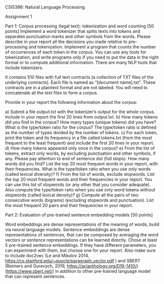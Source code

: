 CSI5386: Natural Language Processing

Assignment 1

Part 1: Corpus processing (legal text): tokenization and word counting [50 points] 
Implement a word tokenizer that splits texts into tokens and separates punctuation marks and other symbols from the words. Please describe in your report all the decisions you made relative to pre-processing and tokenization.  Implement a program that counts the number of occurrences of each token in the corpus. 
You can use any tools for tokenization, and write programs only if you need to put the data in the right format or to compute additional information. There are many NLP tools that include tokenizers.

It contains 510 files with full text contracts (a collection of TXT files of the underlying contracts). Each file is named as “[document name].txt”. These contracts are in a plaintext format and are not labeled. You will need to concatenate all the text files to form a corpus.
 

Provide in your report the following information about the corpus:

a)    Submit a file output.txt with the tokenizer’s output for the whole corpus. Include in your report  the first 20 lines from output.txt.
b)    How many tokens did you find in the corpus? How many types (unique tokens) did you have? What is the type/token ratio for the corpus? The type/token ratio is defined as the number of types divided by the number of tokens.
c)    For each token, print the token and its frequency in a file called tokens.txt (from the most frequent to the least frequent) and include the first 20 lines in your report.
d)    How many tokens appeared only once in the corpus?
e)    From the list of tokens, extract only words, by excluding punctuation and other symbols, if any. Please pay attention to end of sentence dot (full stops). How many words did you find? List the top 20 most frequent words in your report, with their frequencies. What is the type/token ratio when you use only words (called lexical diversity)?
f)    From the list of words, exclude stopwords. List the top 20 most frequent words and their frequencies in your report. You can use this list of stopwords (or any other that you consider adequate). Also compute the type/token ratio when you use only word tokens without stopwords (called lexical density)?
g)    Compute all the pairs of two consecutive words (bigrams) (excluding stopwords and punctuation). List the most frequent 20 pairs and their frequencies in your report.


Part 2: Evaluation of pre-trained sentence embedding models  [50 points]

Word embeddings are dense representations of the meaning of words, build via neural language models. Sentence embeddings are dense representations of sentences, that can be composed by averaging the word vectors or sentence representations can be learned directly.
Chose at least 5 pre-trained sentence embeddings. If they have different parameters, you can experiment with them, but choose one for your report. Also make sure to include doc2vec (Le and Mikolov 2014, https://cs.stanford.edu/~quocle/paragraph_vector.pdf ) and SBERT (Reimers and Gurevych, 2019, https://aclanthology.org/D19-1410/) (https://www.sbert.net/) in addition to other pre-trained language model that can represent sentences.
